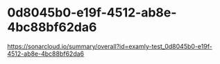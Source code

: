 # 0d8045b0-e19f-4512-ab8e-4bc88bf62da6
https://sonarcloud.io/summary/overall?id=examly-test_0d8045b0-e19f-4512-ab8e-4bc88bf62da6
